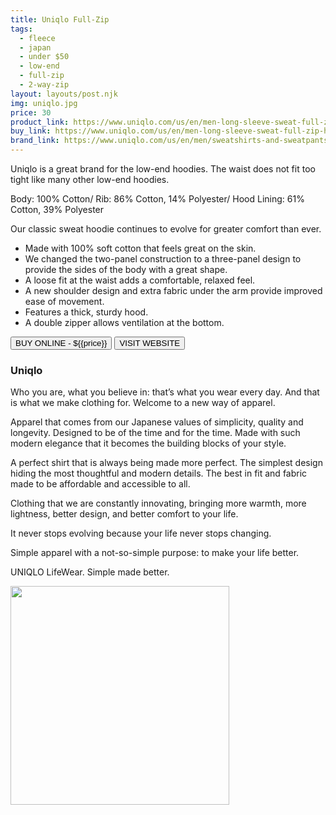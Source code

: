 ```yaml
---
title: Uniqlo Full-Zip
tags:
  - fleece
  - japan
  - under $50
  - low-end
  - full-zip
  - 2-way-zip
layout: layouts/post.njk
img: uniqlo.jpg
price: 30
product_link: https://www.uniqlo.com/us/en/men-long-sleeve-sweat-full-zip-hoodie-180710.html?dwvar_180710_color=COL03&cgid=men-sweatshirts-and-sweatpants-classic-sweat#start=5&cgid=men-sweatshirts-and-sweatpants-classic-sweat
buy_link: https://www.uniqlo.com/us/en/men-long-sleeve-sweat-full-zip-hoodie-180710.html?dwvar_180710_color=COL03&cgid=men-sweatshirts-and-sweatpants-classic-sweat#start=5&cgid=men-sweatshirts-and-sweatpants-classic-sweat 
brand_link: https://www.uniqlo.com/us/en/men/sweatshirts-and-sweatpants
---
```

<div class="col col-sm-8">
Uniqlo is a great brand for the low-end hoodies. The waist does not fit too tight like many other low-end hoodies.    

Body: 100% Cotton/ Rib: 86% Cotton, 14% Polyester/ Hood Lining: 61% Cotton, 39% Polyester 

Our classic sweat hoodie continues to evolve for greater comfort than ever.

* Made with 100% soft cotton that feels great on the skin.
* We changed the two-panel construction to a three-panel design to provide the sides of the body with a great shape.
* A loose fit at the waist adds a comfortable, relaxed feel.
* A new shoulder design and extra fabric under the arm provide improved ease of movement.
* Features a thick, sturdy hood.
* A double zipper allows ventilation at the bottom.
<p>
    <a href='{{buy_link}}'><button class="button-primary-outlined button-round">BUY ONLINE - ${{price}}</button></a>
    <a href='{{brand_link}}'><button class="button-primary-outlined button-round">VISIT WEBSITE</button></a>
</p>

### Uniqlo
<p>
Who you are, what you believe in: that’s what you wear every day. And that is what we make clothing for. Welcome to a new way of apparel.

Apparel that comes from our Japanese values of simplicity, quality and longevity. Designed to be of the time and for the time. Made with such modern elegance that it becomes the building blocks of your style.

A perfect shirt that is always being made more perfect. The simplest design hiding the most thoughtful and modern details. The best in fit and fabric made to be affordable and accessible to all.

Clothing that we are constantly innovating, bringing more warmth, more lightness, better design, and better comfort to your life.

It never stops evolving because your life never stops changing.

Simple apparel with a not-so-simple purpose: to make your life better.

UNIQLO LifeWear. Simple made better. ﻿</p>

</div>

<div class="col col-sm-4 float-right">
        <img src='/img/{{img}}' height='350' class="float-left">
</div>